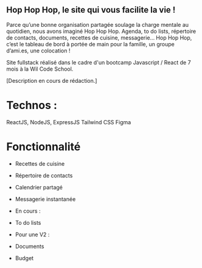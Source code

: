## Hop Hop Hop, le site qui vous facilite la vie !

Parce qu’une bonne organisation partagée soulage la charge mentale au quotidien, nous avons imaginé Hop Hop Hop.
Agenda, to do lists,  répertoire de contacts, documents, recettes de cuisine, messagerie... Hop Hop Hop, c’est le tableau de bord à portée de main pour la famille, un groupe d’ami.es, une colocation !

Site fullstack réalisé dans le cadre d'un bootcamp Javascript / React de 7 mois à la Wil Code School.

[Description en cours de rédaction.]

# Technos :

ReactJS, NodeJS, ExpressJS
Tailwind CSS
Figma

# Fonctionnalité

- Recettes de cuisine
- Répertoire de contacts
- Calendrier partagé
- Messagerie instantanée

- En cours :
- To do lists

- Pour une V2 :
- Documents
- Budget
